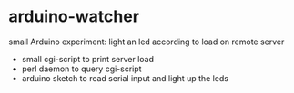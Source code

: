 arduino-watcher
===============

small Arduino experiment: light an led according to load on remote server

* small cgi-script to print server load
* perl daemon to query cgi-script
* arduino sketch to read serial input and light up the leds
